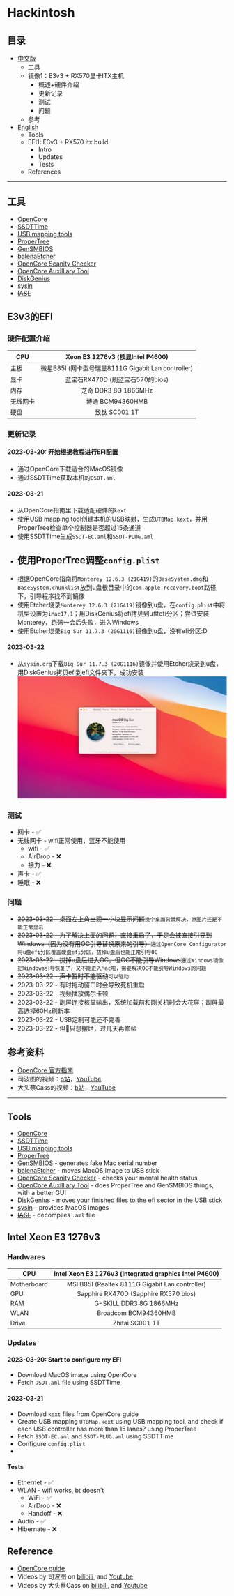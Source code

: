 # Hackintosh

## 目录

- [中文版](#工具)
  - 工具
  - 镜像1：E3v3 + RX570显卡ITX主机
    - 概述+硬件介绍
    - 更新记录
    - 测试
    - 问题
  - 参考
- [English](#Tools)
  - Tools
  - EFI1: E3v3 + RX570 itx build
    - Intro
    - Updates
    - Tests
  - References

---

## 工具

- [OpenCore](https://github.com/acidanthera/OpenCorePkg)
- [SSDTTime](https://github.com/corpnewt/SSDTTime)
- [USB mapping tools](https://github.com/USBToolBox/tool)
- [ProperTree](https://github.com/corpnewt/ProperTree)
- [GenSMBIOS](https://github.com/corpnewt/GenSMBIOS)
- [balenaEtcher](https://www.balena.io/etcher)
- [OpenCore Scanity Checker](https://opencore.slowgeek.com/)
- [OpenCore Auxilliary Tool](https://github.com/ic005k/OCAuxiliaryTools)
- [DiskGenius](https://www.diskgenius.cn/)
- [sysin](https://sysin.org/)
- ~~[IASL](https://acpica.org/)~~

## E3v3的EFI

### 硬件配置介绍

| CPU      |          Xeon E3 1276v3 (核显Intel P4600)           |
| -------- | :-------------------------------------------------: |
| 主板     | 微星B85I (网卡型号瑞昱8111G Gigabit Lan controller) |
| 显卡     |          蓝宝石RX470D (刷蓝宝石570的bios)           |
| 内存     |                芝奇 DDR3 8G 1866MHz                 |
| 无线网卡 |                  博通 BCM94360HMB                   |
| 硬盘     |                    致钛 SC001 1T                    |

### 更新记录

#### 2023-03-20: 开始根据教程进行EFI配置

- 通过OpenCore下载适合的MacOS镜像
- 通过SSDTTime获取本机的`DSDT.aml`

#### 2023-03-21

- 从OpenCore指南里下载适配硬件的`kext`
- 使用USB mapping tool创建本机的USB映射，生成`UTBMap.kext`，并用ProperTree检查单个控制器是否超过15条通道
- 使用SSDTTime生成`SSDT-EC.aml`和`SSDT-PLUG.aml`
- 使用ProperTree调整`config.plist`
  - 
- 根据OpenCore指南将`Monterey 12.6.3 (21G419)`的`BaseSystem.dmg`和`BaseSystem.chunklist`放到u盘根目录中的`com.apple.recovery.boot`路径下，引导程序找不到镜像
- 使用Etcher烧录`Monterey 12.6.3 (21G419)`镜像到u盘，在`config.plist`中将机型设置为`iMac17,1`；用DiskGenius将efi拷贝到u盘efi分区；尝试安装Monterey，跑码一会后失败，进入Windows
- 使用Etcher烧录`Big Sur 11.7.3 (20G1116)`镜像到u盘，没有efi分区:D

#### 2023-03-22

- 从`sysin.org`下载`Big Sur 11.7.3 (20G1116)`镜像并使用Etcher烧录到u盘，用DiskGenius拷贝efi到efi文件夹下，成功安装![About this Mac](./resources/e3rx570.png)

### 测试

- 网卡 - ✅
- 无线网卡 - wifi正常使用，蓝牙不能使用
  - wifi - ✅
  - AirDrop - ❌
  - 接力 - ❌
- 声卡 - ✅
- 睡眠 - ❌

### 问题

- ~~2023-03-22 - 桌面左上角出现一小块显示问题~~`换个桌面背景解决，原图片还是不能正常显示`
- ~~2023-03-22 - 为了解决上面的问题，直接重启了，于是会被直接引导到Windows（因为没有用OC引导替换原来的引导）~~`通过OpenCore Configurator将u盘efi分区覆盖硬盘efi分区，拔掉u盘后也能正常引导OC`
- ~~2023-03-22 - 拔掉u盘后进入OC，但OC不能引导Windows~~`通过Windows镜像把Windows引导恢复了，又不能进入Mac啦，需要解决OC不能引导Windows的问题`
- ~~2023-03-22 - 声卡暂时不能驱动~~`可以驱动`
- 2023-03-22 - 有时拖动窗口时会导致死机重启
- 2023-03-22 - 视频播放偶尔卡顿
- 2023-03-22 - 副屏连接核显输出，系统加载前和刚关机时会大花屏；副屏最高选择60Hz刷新率
- 2023-03-22 - USB定制可能还不完善
- 2023-03-22 - 但👴只想摆烂，过几天再修😝

## 参考资料

- [OpenCore 官方指南](https://dortania.github.io/OpenCore-Install-Guide)
- 司波图的视频：[b站](https://www.bilibili.com/video/BV1hA411t7dr/)，[YouTube](https://www.youtube.com/watch?v=Lu6Kmz5aDhY)
- 大头蔡Cass的视频：[b站](https://space.bilibili.com/16323318/channel/collectiondetail?sid=296068)，[YouTube](https://www.youtube.com/playlist?list=PLdKp3l7lXf-Ud-WGhrWn9cyPXpgcygUhd)

---

## Tools

- [OpenCore](https://github.com/acidanthera/OpenCorePkg)
- [SSDTTime](https://github.com/corpnewt/SSDTTime)
- [USB mapping tools](https://github.com/USBToolBox/tool)
- [ProperTree](https://github.com/corpnewt/ProperTree)
- [GenSMBIOS](https://github.com/corpnewt/GenSMBIOS) - generates fake Mac serial number
- [balenaEtcher](https://www.balena.io/etcher) - moves MacOS image to USB stick
- [OpenCore Scanity Checker](https://opencore.slowgeek.com/) - checks your mental health status
- [OpenCore Auxilliary Tool](https://github.com/ic005k/OCAuxiliaryTools) - does ProperTree and GenSMBIOS things, with a better GUI
- [DiskGenius](https://www.diskgenius.cn/) - moves your finished files to the efi sector in the USB stick
- [sysin](https://sysin.org/) - provides MacOS images
- ~~[IASL](https://acpica.org/)~~ - decompiles `.aml` file

## Intel Xeon E3 1276v3

### Hardwares

| CPU         | Intel Xeon E3 1276v3 (integrated graphics Intel P4600) |
| ----------- | :----------------------------------------------------: |
| Motherboard |    MSI B85I (Realtek 8111G Gigabit Lan controller)     |
| GPU         |         Sapphire RX470D (Sapphire RX570 bios)          |
| RAM         |                G-SKILL DDR3 8G 1866MHz                 |
| WLAN        |                  Broadcom BCM94360HMB                  |
| Drive       |                    Zhitai SC001 1T                     |

### Updates

#### 2023-03-20: Start to configure my EFI

- Download MacOS image using OpenCore
- Fetch `DSDT.aml` file using SSDTTime

#### 2023-03-21

- Download `kext` files from OpenCore guide
- Create USB mapping `UTBMap.kext` using USB mapping tool, and check if each USB controller has more than 15 lanes? using ProperTree
- Fetch `SSDT-EC.aml` and `SSDT-PLUG.aml` using SSDTTime
- Configure `config.plist`
- 

#### Tests

- Ethernet - ✅
- WLAN - wifi works, bt doesn't
  - WiFi - ✅
  - AirDrop - ❌
  - Handoff - ❌
- Audio - ✅
- Hibernate - ❌

### 

## Reference

- [OpenCore guide](https://dortania.github.io/OpenCore-Install-Guide)
- Videos by 司波图 on [bilibili](https://www.bilibili.com/video/BV1hA411t7dr/), and [Youtube](https://www.youtube.com/watch?v=Lu6Kmz5aDhY)
- Videos by 大头蔡Cass on [bilibili](https://space.bilibili.com/16323318/channel/collectiondetail?sid=296068), and [Youtube](https://www.youtube.com/playlist?list=PLdKp3l7lXf-Ud-WGhrWn9cyPXpgcygUhd)

